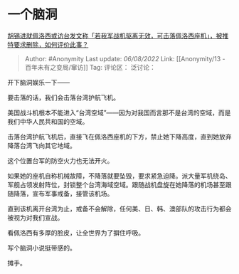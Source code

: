 # 一个脑洞
[胡锡进就佩洛西或访台发文称「若我军战机驱离无效，可击落佩洛西座机」，被推特要求删除，如何评价此事？](https://www.zhihu.com/question/546169014/answer/2604277740)

> Author: #Anonymity
> Last update: *06/08/2022*
> Link: [[Anonymity/13 - 百年未有之变局/窜访]]
> Tag:
> 评论区：
> 泛讨论：

开下脑洞娱乐一下——

要击落的话，我们会击落台湾护航飞机。

美国战斗机根本不能进入“台湾空域”——因为对我国而言那不是台湾的空域，而是我们中华人民共和国的空域。

击落台湾护航飞机后，直接飞在佩洛西座机的下方，禁止她下降高度，直到她放弃降落台湾飞向其它地域。

这个位置台军的防空火力也无法开火。

如果她的座机自称机械故障，不降落就要坠毁，要求紧急迫降。派大量军机绕岛、军舰占领发射阵位，封锁整个台湾海域空域。跟随战机盘旋在她降落的机场甚至跟随降落，宣布军事戒备，接管该机场。

直到该机离开台湾为止，戒备不会解除，任何美、日、韩、澳部队的攻击行为都会被视为对我们宣战。

看佩洛西有多厚的脸皮，让全世界为了摒住呼吸。

写个脑洞小说挺带感的。

摊手。

